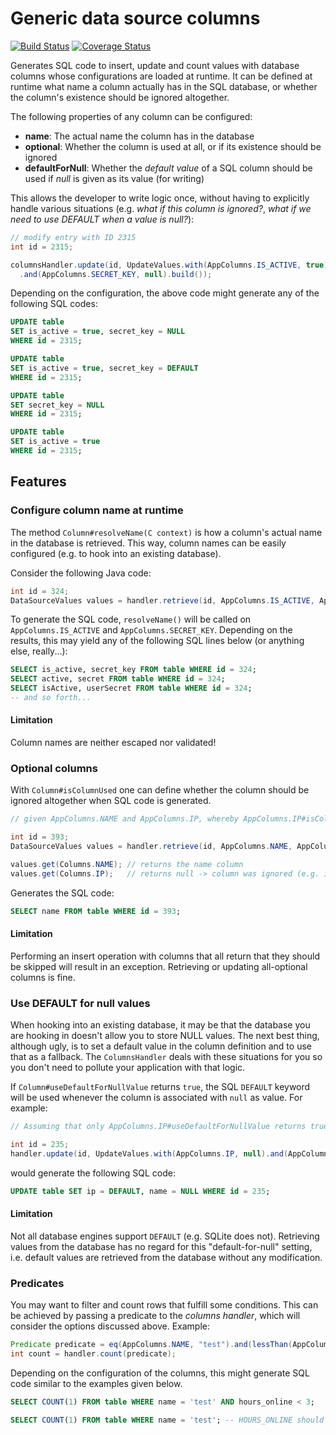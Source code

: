 # Generic data source columns

[![Build Status](https://travis-ci.org/ljacqu/DataSourceColumns.svg?branch=master)](https://travis-ci.org/ljacqu/DataSourceColumns) [![Coverage Status](https://coveralls.io/repos/github/ljacqu/DataSourceColumns/badge.svg)](https://coveralls.io/github/ljacqu/DataSourceColumns)

Generates SQL code to insert, update and count values with database columns whose configurations are loaded at runtime.
It can be defined at runtime what name a column actually has in the SQL database, or whether the column's existence
should be ignored altogether.

The following properties of any column can be configured:

- **name**: The actual name the column has in the database
- **optional**: Whether the column is used at all, or if its existence should be ignored
- **defaultForNull**: Whether the _default value_ of a SQL column should be used if _null_ is given as its value (for writing)

This allows the developer to write logic once, without having to explicitly handle various situations
(e.g. _what if this column is ignored?_, _what if we need to use DEFAULT when a value is null?_):

```java
// modify entry with ID 2315
int id = 2315;

columnsHandler.update(id, UpdateValues.with(AppColumns.IS_ACTIVE, true)
  .and(AppColumns.SECRET_KEY, null).build());
```

Depending on the configuration, the above code might generate any of the following SQL codes:

```sql
UPDATE table
SET is_active = true, secret_key = NULL
WHERE id = 2315;
```

```sql
UPDATE table
SET is_active = true, secret_key = DEFAULT
WHERE id = 2315;
```

```sql
UPDATE table
SET secret_key = NULL
WHERE id = 2315;
```

```sql
UPDATE table
SET is_active = true
WHERE id = 2315;
```

## Features
### Configure column name at runtime
The method `Column#resolveName(C context)` is how a column's actual name in the database is retrieved.
This way, column names can be easily configured (e.g. to hook into an existing database).

Consider the following Java code:
```java
int id = 324;
DataSourceValues values = handler.retrieve(id, AppColumns.IS_ACTIVE, AppColumns.SECRET_KEY);
```
To generate the SQL code, `resolveName()` will be called on `AppColumns.IS_ACTIVE` and `AppColumns.SECRET_KEY`.
Depending on the results, this may yield any of the following SQL lines below (or anything else, really...):
```sql
SELECT is_active, secret_key FROM table WHERE id = 324;
SELECT active, secret FROM table WHERE id = 324;
SELECT isActive, userSecret FROM table WHERE id = 324;
-- and so forth...
```

#### Limitation
Column names are neither escaped nor validated!

### Optional columns
With `Column#isColumnUsed` one can define whether the column should be ignored altogether when SQL code is generated.

```java
// given AppColumns.NAME and AppColumns.IP, whereby AppColumns.IP#isColumnUsed returns false:

int id = 393;
DataSourceValues values = handler.retrieve(id, AppColumns.NAME, AppColumns.IP);

values.get(Columns.NAME); // returns the name column
values.get(Columns.IP);   // returns null -> column was ignored (e.g. it doesn't exist)
```
Generates the SQL code:
```sql
SELECT name FROM table WHERE id = 393;
```

#### Limitation
Performing an insert operation with columns that all return that they should be skipped will result in an exception.
Retrieving or updating all-optional columns is fine.

### Use DEFAULT for null values
When hooking into an existing database, it may be that the database you are hooking in doesn't allow you to store NULL
values. The next best thing, although ugly, is to set a default value in the column definition and to use that as a
fallback. The `ColumnsHandler` deals with these situations for you so you don't need to pollute your application with
that logic.

If `Column#useDefaultForNullValue` returns `true`, the SQL `DEFAULT` keyword will be used whenever the column is
associated with `null` as value. For example:

```java
// Assuming that only AppColumns.IP#useDefaultForNullValue returns true

int id = 235;
handler.update(id, UpdateValues.with(AppColumns.IP, null).and(AppColumns.NAME, null).build());
```

would generate the following SQL code:
```sql
UPDATE table SET ip = DEFAULT, name = NULL WHERE id = 235;
```

#### Limitation
Not all database engines support `DEFAULT` (e.g. SQLite does not). Retrieving values from the database has no regard for
this "default-for-null" setting, i.e. default values are retrieved from the database without any modification.

### Predicates
You may want to filter and count rows that fulfill some conditions. This can be achieved by passing a predicate to the
_columns handler_, which will consider the options discussed above. Example:

```java
Predicate predicate = eq(AppColumns.NAME, "test").and(lessThan(AppColumns.HOURS_ONLINE, 3));
int count = handler.count(predicate);
```

Depending on the configuration of the columns, this might generate SQL code similar to the examples given below.
```sql
SELECT COUNT(1) FROM table WHERE name = 'test' AND hours_online < 3;
```

```sql
SELECT COUNT(1) FROM table WHERE name = 'test'; -- HOURS_ONLINE should not be used
```